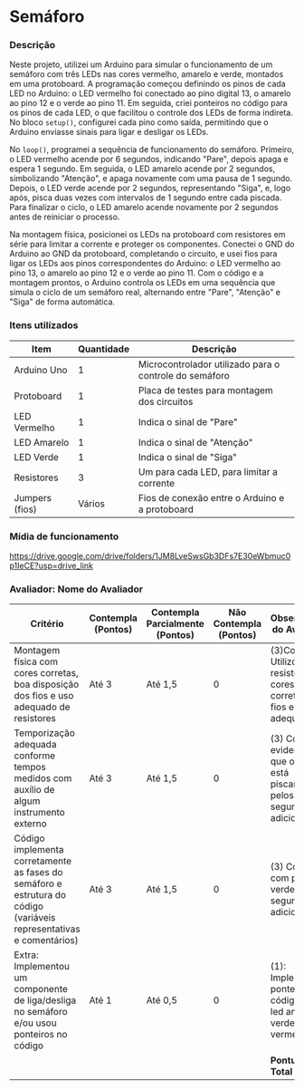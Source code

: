 # Semáforo
### Descrição 

Neste projeto, utilizei um Arduino para simular o funcionamento de um semáforo com três LEDs nas cores vermelho, amarelo e verde, montados em uma protoboard. A programação começou definindo os pinos de cada LED no Arduino: o LED vermelho foi conectado ao pino digital 13, o amarelo ao pino 12 e o verde ao pino 11. Em seguida, criei ponteiros no código para os pinos de cada LED, o que facilitou o controle dos LEDs de forma indireta. No bloco `setup()`, configurei cada pino como saída, permitindo que o Arduino enviasse sinais para ligar e desligar os LEDs.

No `loop()`, programei a sequência de funcionamento do semáforo. Primeiro, o LED vermelho acende por 6 segundos, indicando "Pare", depois apaga e espera 1 segundo. Em seguida, o LED amarelo acende por 2 segundos, simbolizando "Atenção", e apaga novamente com uma pausa de 1 segundo. Depois, o LED verde acende por 2 segundos, representando "Siga", e, logo após, pisca duas vezes com intervalos de 1 segundo entre cada piscada. Para finalizar o ciclo, o LED amarelo acende novamente por 2 segundos antes de reiniciar o processo.

Na montagem física, posicionei os LEDs na protoboard com resistores em série para limitar a corrente e proteger os componentes. Conectei o GND do Arduino ao GND da protoboard, completando o circuito, e usei fios para ligar os LEDs aos pinos correspondentes do Arduino: o LED vermelho ao pino 13, o amarelo ao pino 12 e o verde ao pino 11. Com o código e a montagem prontos, o Arduino controla os LEDs em uma sequência que simula o ciclo de um semáforo real, alternando entre "Pare", "Atenção" e "Siga" de forma automática.

### Itens utilizados

| Item            | Quantidade | Descrição                                    |
|-----------------|------------|----------------------------------------------|
| Arduino Uno     | 1          | Microcontrolador utilizado para o controle do semáforo |
| Protoboard      | 1          | Placa de testes para montagem dos circuitos  |
| LED Vermelho    | 1          | Indica o sinal de "Pare"                     |
| LED Amarelo     | 1          | Indica o sinal de "Atenção"                  |
| LED Verde       | 1          | Indica o sinal de "Siga"                     |
| Resistores      | 3          | Um para cada LED, para limitar a corrente    |
| Jumpers (fios)  | Vários     | Fios de conexão entre o Arduino e a protoboard |


### Mídia de funcionamento

https://drive.google.com/drive/folders/1JM8LveSwsGb3DFs7E30eWbmuc0p1IeCE?usp=drive_link

### Avaliador: Nome do Avaliador

| Critério                                                                                                 | Contempla (Pontos) | Contempla Parcialmente (Pontos) | Não Contempla (Pontos) | Observações do Avaliador |
|---------------------------------------------------------------------------------------------------------|--------------------|----------------------------------|--------------------------|---------------------------|
| Montagem física com cores corretas, boa disposição dos fios e uso adequado de resistores                | Até 3              | Até 1,5                            | 0                        |          (3)Completa: Utilizou resistores, cores estão corretas e os fios estão adequados.                 |
| Temporização adequada conforme tempos medidos com auxílio de algum instrumento externo                  | Até 3              | Até 1,5                          | 0                        |             (3) Completa, evidencia-se que o verde está piscando pelos 2 segundos adicionais              |
| Código implementa corretamente as fases do semáforo e estrutura do código (variáveis representativas e comentários) | Até 3              | Até 1,5                          | 0                        |            (3) Completa: com pisco no verde pelos 2 segundos adicionais               |
| Extra: Implementou um componente de liga/desliga no semáforo e/ou usou ponteiros no código | Até 1              |  Até 0,5                         | 0                        |             (1): Implementou ponteiros no código para led amarelo, verde e vermelho              |
|  |                                                             |  | |**Pontuação Total**|